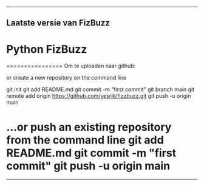 --------------------------
Laatste versie van FizBuzz
--------------------------
# Python FizBuzz
================
Om te uploaden naar github:

or create a new repository on the command line

git init
git add README.md
git commit -m "first commit"
git branch main
git remote add origin https://github.com/yesrik/fizzbuzz.git
git push -u origin main

…or push an existing repository from the command line
git add README.md
git commit -m "first commit"
git push -u origin main
================
----------------
